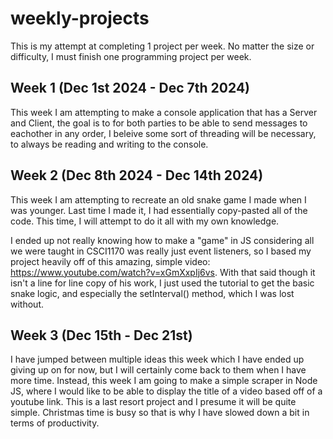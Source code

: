 # weekly-projects
This is my attempt at completing 1 project per week. No matter the size or difficulty, I must finish one programming project per week.

## Week 1 (Dec 1st 2024 - Dec 7th 2024)
This week I am attempting to make a console application that has a Server and Client, the goal is to for both parties to be able to send messages to eachother in any order, I beleive some sort of threading will be necessary, to always be reading and writing to the console.

## Week 2 (Dec 8th 2024 - Dec 14th 2024)
This week I am attempting to recreate an old snake game I made when I was younger. Last time I made it, I had essentially copy-pasted all of the code. This time, I will attempt to do it all with my own knowledge.

I ended up not really knowing how to make a "game" in JS considering all we were taught in CSCI1170 was really just event listeners, so I based my project heavily off of this amazing, simple video: https://www.youtube.com/watch?v=xGmXxpIj6vs. With that said though it isn't a line for line copy of his work, I just used the tutorial to get the basic snake logic, and especially the setInterval() method, which I was lost without.

## Week 3 (Dec 15th - Dec 21st)
I have jumped between multiple ideas this week which I have ended up giving up on for now, but I will certainly come back to them when I have more time. Instead, this week I am going to make a simple scraper in Node JS, where I would like to be able to display the title of a video based off of a youtube link. This is a last resort project and I presume it will be quite simple. Christmas time is busy so that is why I have slowed down a bit in terms of productivity.
